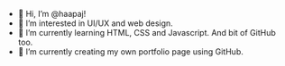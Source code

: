 - 👋 Hi, I’m @haapaj!
- 👀 I’m interested in UI/UX and web design.
- 🌱 I’m currently learning HTML, CSS and Javascript. And bit of GitHub too.
- 💞️ I’m currently creating my own portfolio page using GitHub.

<!---
haapaj/haapaj is a ✨ special ✨ repository because its `README.md` (this file) appears on your GitHub profile.
You can click the Preview link to take a look at your changes.
--->
